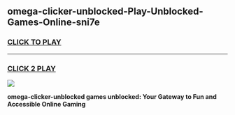 
## omega-clicker-unblocked-Play-Unblocked-Games-Online-sni7e
<h3>
<a href="https://premium76.site?title=omega-clicker-unblocked&ref=25A">CLICK TO PLAY</a></h3>
<hr>

<h3>
<a href="https://premium76.site?title=omega-clicker-unblocked&ref=25A">CLICK 2 PLAY</a>
  
</h3>

<a href="https://premium76.site?title=omega-clicker-unblocked&ref=25A"><img src="https://clearcache.store/games.png"></a>


**omega-clicker-unblocked games unblocked: Your Gateway to Fun and Accessible Online Gaming**
